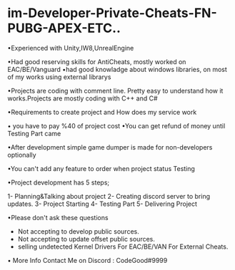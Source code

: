 # im-Developer-Private-Cheats-FN-PUBG-APEX-ETC..

•Experienced with Unity,IW8,UnrealEngine

•Had good reserving skills for AntiCheats, mostly worked on EAC/BE/Vanguard
•had good knowladge about windows libraries, on most of my works using external librarys

•Projects are coding with comment line. Pretty easy to understand how it works.Projects are mostly coding with C++ and C#

•Requirements to create project and How does my service work

• you have to pay %40 of project cost
•You can get refund of money until Testing Part came

•After development simple game dumper is made for non-developers optionally

•You can't add any feature to order when project status Testing

•Project development has 5 steps;

1- Planning&Talking about project
2- Creating discord server to bring updates.
3- Project Starting
4- Testing Part
5- Delivering Project 


•Please don't ask these questions

- Not accepting to develop public sources.
- Not accepting to update offset public sources.
- selling undetected Kernel Drivers For EAC/BE/VAN For External Cheats.

• More Info Contact Me on Discord : CodeGood#9999
